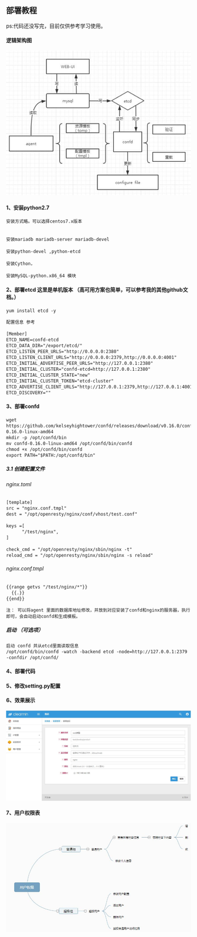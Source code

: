 ## 部署教程
ps:代码还没写完，目前仅供参考学习使用。


#### 逻辑架构图 
![image](https://github.com/573009114/confd-manager/blob/master/pic/jiagoutu.jpg)

#### 1、安装python2.7
```
安装方式略。可以选择centos7.x版本


安装mariadb mariadb-server mariadb-devel

安装python-devel ,python-etcd

安装Cython，

安装MySQL-python.x86_64 模块
```

#### 2、部署etcd 这里是单机版本 （高可用方案也简单，可以参考我的其他github文档。）
```
yum install etcd -y 
```
```
配置信息 参考

[Member]
ETCD_NAME=confd-etcd
ETCD_DATA_DIR="/export/etcd/"
ETCD_LISTEN_PEER_URLS="http://0.0.0.0:2380"
ETCD_LISTEN_CLIENT_URLS="http://0.0.0.0:2379,http://0.0.0.0:4001"
ETCD_INITIAL_ADVERTISE_PEER_URLS="http://127.0.0.1:2380"
ETCD_INITIAL_CLUSTER="confd-etcd=http://127.0.0.1:2380"
ETCD_INITIAL_CLUSTER_STATE="new"
ETCD_INITIAL_CLUSTER_TOKEN="etcd-cluster"
ETCD_ADVERTISE_CLIENT_URLS="http://127.0.0.1:2379,http://127.0.0.1:4001"
ETCD_DISCOVERY=""

```

#### 3、部署confd
```
wget https://github.com/kelseyhightower/confd/releases/download/v0.16.0/confd-0.16.0-linux-amd64
mkdir -p /opt/confd/bin
mv confd-0.16.0-linux-amd64 /opt/confd/bin/confd
chmod +x /opt/confd/bin/confd
export PATH="$PATH:/opt/confd/bin"
```
 
##### 3.1 创建配置文件
###### nginx.toml
```
[template]
src = "nginx.conf.tmpl"
dest = "/opt/openresty/nginx/conf/vhost/test.conf"

keys =[
      "/test/nginx",
]

check_cmd = "/opt/openresty/nginx/sbin/nginx -t"
reload_cmd = "/opt/openresty/nginx/sbin/nginx -s reload"

```
###### nginx.conf.tmpl
```
{{range getvs "/test/nginx/*"}}
  {{.}}
{{end}}

```

```
注： 可以将agent 里面的数据库地址修改，并放到对应安装了confd和nginx的服务器，执行即可，会自动启动confd和生成模板。
```
##### 启动 （可选项） 
```
启动 confd 并从etcd里面读取信息
/opt/confd/bin/confd -watch -backend etcd -node=http://127.0.0.1:2379 -confdir /opt/confd/
```

#### 4、部署代码

#### 5、修改setting.py配置


#### 6、效果展示
![image](https://github.com/573009114/confd-manager/blob/master/pic/zhanshi.jpg)


#### 7、用户权限表
![image](https://github.com/573009114/confd-manager/blob/master/pic/user.jpg)
